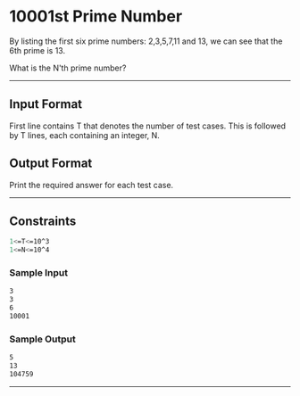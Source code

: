 # 10001st Prime Number

By listing the first six prime numbers: 2,3,5,7,11 and 13, we can see that the 6th prime is 13.

What is the N'th prime number?

---

## Input Format

First line contains T that denotes the number of test cases. This is followed by T lines, each containing an integer, N.

## Output Format

Print the required answer for each test case.

---

## Constraints

```sh
1<=T<=10^3  
1<=N<=10^4
```

### Sample Input

```sh
3  
3  
6  
10001
```

### Sample Output

```sh
5  
13  
104759
```

---
